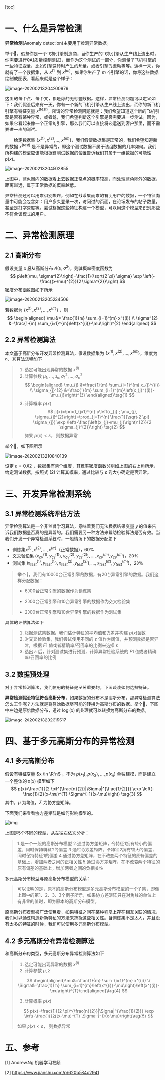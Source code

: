 [toc]

# 一、什么是异常检测

**异常检测**(Anomaly detection)主要用于检测异常数据。

举个🌰，假想你是一个飞机引擎制造商，当你生产的飞机引擎从生产线上流出时，你需要进行QA(质量控制测试)，而作为这个测试的一部分，你测量了飞机引擎的一些特征变量，比如引擎运转时产生的热量，或者引擎的振动等等。这样一来，你就有了一个数据集，从 $x^{(1)}$ 到 $x^{(m)}$，如果你生产了 $m$ 个引擎的话，你将这些数据绘制成图表，看起来就是这个样子：

![image-20200213204200979](https://tva1.sinaimg.cn/large/0082zybply1gbv247oltvj30no0d0ac6.jpg)

这里的每个点、每个叉，都是你的无标签数据。这样，异常检测问题可以定义如下：我们假设后来有一天，你有一个新的飞机引擎从生产线上流出，而你的新飞机引擎有特征变量 $x^{(test)}$。所谓的异常检测问题就是：我们希望知道这个新的飞机引擎是否有某种异常，或者说，我们希望判断这个引擎是否需要进一步测试。因为，如果它看起来像一个正常的引擎，那么我们可以直接将它运送到客户那里，而不需要进一步的测试。

　　给定数据集 $\{x^{(1)},x^{(2)},\ldots,x^{(m)}\}$，我们假使数据集是正常的，我们希望知道新的数据  $x^{(test)}$ 是不是异常的，即这个测试数据不属于该组数据的几率如何。我们所构建的模型应该能根据该测试数据的位置告诉我们其属于一组数据的可能性 $p(x)$。

![image-20200213204502855](https://tva1.sinaimg.cn/large/0082zybply1gbv27cul6pj30pm0dkjuw.jpg)

上图中，蓝色圈内的数据看上去数据正常点的概率较高，而处理蓝色圈外的数据，距离越远，属于正常数据的概率越低。

异常检测还可以用来识别欺诈，例如在线采集而来的有关用户的数据，一个特征向量中可能会包含如：用户多久登录一次，访问过的页面，在论坛发布的帖子数量，甚至是打字速度等。尝试根据这些特征构建一个模型，可以用这个模型来识别那些不符合该模式的用户。

# 二、异常检测原理

## 2.1 高斯分布

假设变量 $x$ 服从高斯分布 $N(\mu,\sigma^2)$，则其概率密度函数为
$$
p\left(\mu, \sigma^{2}\right)=\frac{1}{\sqrt{2 \pi} \sigma} \exp \left(-\frac{(x-\mu)^{2}}{2 \sigma^{2}}\right)
$$
密度分布函数图如下所示

![image-20200213205234506](https://tva1.sinaimg.cn/large/0082zybply1gbv2f6w2isj318e0jo46s.jpg)

若数据为  $\{x^{(1)},x^{(2)},\ldots,x^{(m)}\}$ ，则
$$
\begin{aligned} \mu &= \frac{1}{m} \sum_{i=1}^{m} x^{(i)} \\ \sigma^{2} &=\frac{1}{m} \sum_{i=1}^{m}\left(x^{(i)}-\mu\right)^{2} \end{aligned}
$$


## 2.2 异常检测算法

本文基于高斯分布开发异常检测算法，假设数据集为  $\{x^{(1)},x^{(2)},\ldots,x^{(m)}\}$，维度为 $n$，其算法流程如下

>1. 选定可能出现异常的数据 $x^{(i)}$
>2. 计算参数 $\mu_{1}, \dots, \mu_{n}, \sigma_{1}^{2}, \dots, \sigma_{n}^{2}$
    $$
    \begin{aligned} \mu_{j} &=\frac{1}{m} \sum_{i=1}^{m} x_{j}^{(i)} \\ \sigma_{j}^{2} &=\frac{1}{m} \sum_{i=1}^{m}\left(x_{j}^{(i)}-\mu_{j}\right)^{2} \end{aligned}\tag{1}
    $$
>3. 计算概率 $p(x)$
    $$
    p(x)=\prod_{j=1}^{n} p\left(x_{j} ; \mu_{j}, \sigma_{j}^{2}\right)=\prod_{j=1}^{n} \frac{1}{\sqrt{2 \pi} \sigma_{j}} \exp \left(-\frac{\left(x_{j}-\mu_{j}\right)^{2}}{2 \sigma_{j}^{2}}\right) \tag{2}
    $$
>    如果 $p(x)<\varepsilon$， 则数据异常

举个🌰，如下图所示

![image-20200213210840139](https://tva1.sinaimg.cn/large/0082zybply1gbv2vxig06j31by0si4l8.jpg)

设定 $\varepsilon=0.02$ ，数据集有两个维度，其概率密度函数分别如上图的右上角所示，给定测试数据，按照式 $(2)$ 计算其概率，通过比较与 $\varepsilon$ 的大小确定是否异常。

# 三、开发异常检测系统

## 3.1 异常检测系统评估方法

异常检测算法是一个非监督学习算法，意味着我们无法根据结果变量 $y$ 的值来告诉我们数据是否真的是异常的。我们需要另一种方法来帮助检验算法是否有效。当我们开发一个异常检测系统时，一般情况下的数据分配如下

+ 训练集$x^{(1)},x^{(2)},\ldots,x^{(m)}$（正常数据），60%
+ 交叉验证集 $(x^{(1)}_{cv},y^{(1)}_{cv}),x^{(2)}_{cv},y^{(2)}_{cv}),\ldots,x^{(m)}_{cv},y^{(m)}_{cv})$，20%
+ 测试集 $(x^{(1)}_{test},y^{(1)}_{test}),x^{(2)}_{test},y^{(2)}_{test}),\ldots,x^{(m)}_{test},y^{(m)}_{test})$，20%

> 举个🌰，我们有10000台正常引擎的数据，有20台异常引擎的数据。我们这样分配数据：
>
> + 6000台正常引擎的数据作为训练集
>
> + 2000台正常引擎和10台异常引擎的数据作为交叉检验集
>
> + 2000台正常引擎和10台异常引擎的数据作为测试集

具体的评估算法如下

>1. 根据测试集数据，我们估计特征的平均值和方差并构建 $p(x)$函数
>2. 对交叉检验集，我们尝试使用不同的 $ε$ 值作为阀值，并预测数据是否异常，根据 $F1$ 值或者精确率/召回率的比例来选择 $ε$
>3. 选出 $ε$ 后，针对测试集进行预测，计算异常检验系统的 $F1$ 值或者精确率/召回率的比例

## 3.2 数据预处理

对于异常检测算法，我们使用的特征是至关重要的，下面谈谈如何选择特征。

**异常检测假设特征符合高斯分布**，如果数据的分布不是高斯分布，那异常检测算法怎么工作呢？方法就是将原始数据尽可能的转换为高斯分布的数据。举个🌰，下图中左边是原始数据分布，通过 $\log(x)$ 的处理就可以转换为高斯分布的数据。

![image-20200213232315517](https://tva1.sinaimg.cn/large/0082zybply1gbv6rzcpd7j314k0d4wkd.jpg)

# 四、基于多元高斯分布的异常检测

## 4.1 多元高斯分布

假设有特征变量 $x \in \R^n$ ，不为 $p(x_1),p(x_2),\ldots,p(x_n)$ 单独建模，而是建立一个整体的 $p(x)$ 模型如下
$$
p(x)=\frac{1}{(2 \pi)^{\frac{n}{2}}|\Sigma|^{\frac{1}{2}}} \exp \left(-\frac{1}{2}(x-\mu)^{T} \Sigma^{-1}(x-\mu)\right) \tag{3}
$$
其中，$\mu$ 为均值，$\Sigma$ 为协方差矩阵。

下面我们来看看协方差矩阵是如何影响模型的。

![img](https://tva1.sinaimg.cn/large/0082zybply1gbx5iq3e07j30r209010m.jpg)

上图是5个不同的模型，从左往右依次分析：

>  1.是一个一般的高斯分布模型
>  2.通过协方差矩阵，令特征1拥有较小的偏差，同时保持特征2的偏差
>  3.通过协方差矩阵，令特征2拥有较大的偏差，同时保持特征1的偏差
>  4.通过协方差矩阵，在不改变两个特征的原有偏差的基础上，增加两者之间的正相关性
>  5.通过协方差矩阵，在不改变两个特征的原有偏差的基础上，增加两者之间的负相关性

多元高斯分布模型与原高斯分布模型的关系：

> 可以证明的是，原本的高斯分布模型是多元高斯分布模型的一个子集，即像上图中的第1、2、3，3个例子所示，如果协方差矩阵只在对角线的单位上有非零的值时，即为原本的高斯分布模型。

原高斯分布模型被广泛使用着，如果特征之间在某种程度上存在相互关联的情况，我们可以通过构造新新特征的方法来捕捉这些相关性。当训练集不是太大，并且没有太多的特征的时候，我们可以使用多元高斯分布模型。

## 4.2 多元高斯分布异常检测算法

和高斯分布的类型，多元高斯分布异常检测算法如下

> 1. 选定可能出现异常的数据 $x^{(i)}$
> 2. 计算参数 $\mu, \Sigma$
>
> $$
> \begin{aligned}\mu&=\frac{1}{m} \sum_{i=1}^{m} x^{(i)} \\ \Sigma&=\frac{1}{m} \sum_{i=1}^{m}\left(x^{(i)}-\mu\right)\left(x^{(i)}-\mu\right)^{T}\end{aligned}\tag{4}
> $$
>
> 3. 计算概率 $p(x)$
>
> $$
> p(x)=\frac{1}{(2 \pi)^{\frac{n}{2}}|\Sigma|^{\frac{1}{2}}} \exp \left(-\frac{1}{2}(x-\mu)^{T} \Sigma^{-1}(x-\mu)\right)\tag{5}
> $$
>
> 如果 $p(x)<\varepsilon$， 则数据异常

# 五、参考

[1] Andrew.Ng 机器学习视频

[2] https://www.jianshu.com/p/620b584c2941